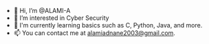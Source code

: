 - 👋 Hi, I’m @ALAMI-A
- 👀 I’m interested in Cyber Security
- 🌱 I'm currently learning basics such as C, Python, Java, and more.
- 📫 You can contact me at alamiadnane2003@gmail.com.

<!---
ALAMI-A/ALAMI-A is a ✨ special ✨ repository because its `README.md` (this file) appears on your GitHub profile.
You can click the Preview link to take a look at your changes.
--->
